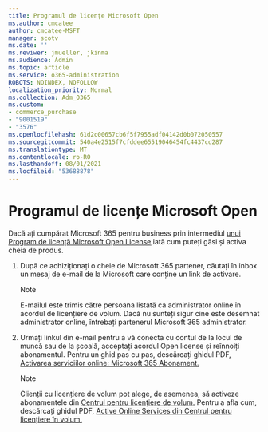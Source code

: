 ```yaml
---
title: Programul de licențe Microsoft Open
ms.author: cmcatee
author: cmcatee-MSFT
manager: scotv
ms.date: ''
ms.reviwer: jmueller, jkinma
ms.audience: Admin
ms.topic: article
ms.service: o365-administration
ROBOTS: NOINDEX, NOFOLLOW
localization_priority: Normal
ms.collection: Adm_O365
ms.custom:
- commerce_purchase
- "9001519"
- "3576"
ms.openlocfilehash: 61d2c00657cb6f5f7955adf04142d0b072050557
ms.sourcegitcommit: 540a4e2515f7cfddee65519046454fc4437cd287
ms.translationtype: MT
ms.contentlocale: ro-RO
ms.lasthandoff: 08/01/2021
ms.locfileid: "53688878"
---
```

# <a name="microsoft-open-license-program"></a>Programul de licențe Microsoft Open

Dacă ați cumpărat Microsoft 365 pentru business prin intermediul [unui Program de licență Microsoft Open License,](https://go.microsoft.com/fwlink/p/?LinkID=613298)iată cum puteți găsi și activa cheia de produs.

1. După ce achiziționați o cheie de Microsoft 365 partener, căutați în inbox un mesaj de e-mail de la Microsoft care conține un link de activare.

    > [!NOTE]
    > E-mailul este trimis către persoana listată ca administrator online în acordul de licențiere de volum. Dacă nu sunteți sigur cine este desemnat administrator online, întrebați partenerul Microsoft 365 administrator.
1. Urmați linkul din e-mail pentru a vă conecta cu contul de la locul de muncă sau de la școală, acceptați acordul Open license și reînnoiți abonamentul. Pentru un ghid pas cu pas, descărcați ghidul PDF, [Activarea serviciilor online: Microsoft 365 Abonament.](https://go.microsoft.com/fwlink/p/?LinkId=618100)

    > [!NOTE]
    > Clienții cu licențiere de volum pot alege, de asemenea, să activeze abonamentele din [Centrul pentru licențiere de volum.](https://go.microsoft.com/fwlink/p/?LinkID=282016) Pentru a afla cum, descărcați ghidul PDF, [Active Online Services din Centrul pentru licențiere în volum.](https://go.microsoft.com/fwlink/p/?LinkId=618096)